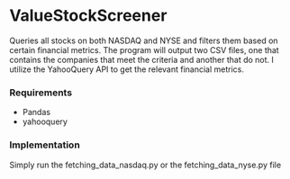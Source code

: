 # ValueStockScreener
Queries all stocks on both NASDAQ and NYSE and filters them based on certain financial metrics. The program will output two CSV files, one that contains the companies that meet the criteria and another that do not. I utilize the YahooQuery API to get the relevant financial metrics. 

### Requirements
* Pandas
* yahooquery

### Implementation
Simply run the fetching_data_nasdaq.py or the fetching_data_nyse.py file
